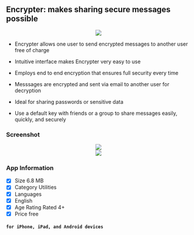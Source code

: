 ## Encrypter: makes sharing secure messages possible

<div align="center">
  <img src="https://user-images.githubusercontent.com/8477977/39731379-55e41ac6-5235-11e8-9423-f365a946856f.png">
</div>

- Encrypter allows one user to send encrypted messages to another user free of charge

- Intuitive interface makes Encrypter very easy to use

- Employs end to end encryption that ensures full security every time

- Messsages are encrypted and sent via email to another user for decryption

- Ideal for sharing passwords or sensitive data

- Use a default key with friends or a group to share messages easily, quickly, and securely 

### Screenshot
<div align="center">
  <img align="center" src="https://user-images.githubusercontent.com/8477977/39731477-c8a132ce-5235-11e8-9f24-3ced43bcd210.png">
</div>

<div align="center">
  <img align="center" src="https://user-images.githubusercontent.com/8477977/39731495-e9694712-5235-11e8-88be-b9713ab74aab.png">
</div>

### App Information
- [x] Size 6.8 MB
- [x] Category Utilities
- [x] Languages 
- [x] English
- [x] Age Rating Rated 4+
- [x] Price free

#### `for iPhone, iPad, and Android devices` 
